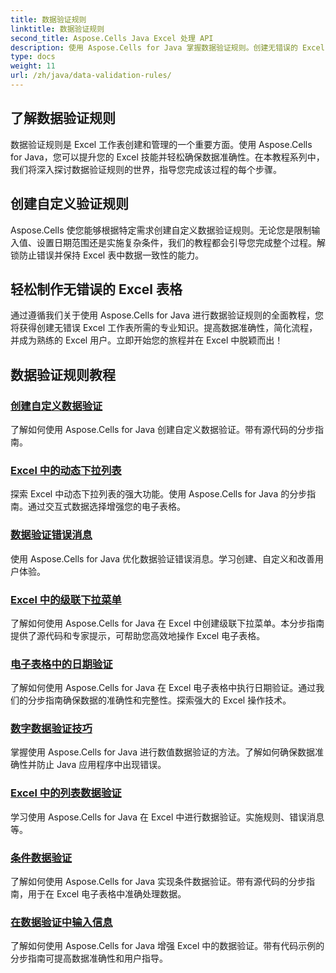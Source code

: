 ```yaml
---
title: 数据验证规则
linktitle: 数据验证规则
second_title: Aspose.Cells Java Excel 处理 API
description: 使用 Aspose.Cells for Java 掌握数据验证规则。创建无错误的 Excel 工作表。立即探索全面的教程！
type: docs
weight: 11
url: /zh/java/data-validation-rules/
---
```


## 了解数据验证规则
数据验证规则是 Excel 工作表创建和管理的一个重要方面。使用 Aspose.Cells for Java，您可以提升您的 Excel 技能并轻松确保数据准确性。在本教程系列中，我们将深入探讨数据验证规则的世界，指导您完成该过程的每个步骤。

## 创建自定义验证规则
Aspose.Cells 使您能够根据特定需求创建自定义数据验证规则。无论您是限制输入值、设置日期范围还是实施复杂条件，我们的教程都会引导您完成整个过程。解锁防止错误并保持 Excel 表中数据一致性的能力。

## 轻松制作无错误的 Excel 表格
通过遵循我们关于使用 Aspose.Cells for Java 进行数据验证规则的全面教程，您将获得创建无错误 Excel 工作表所需的专业知识。提高数据准确性，简化流程，并成为熟练的 Excel 用户。立即开始您的旅程并在 Excel 中脱颖而出！

## 数据验证规则教程
### [创建自定义数据验证](./creating-custom-data-validation/)
了解如何使用 Aspose.Cells for Java 创建自定义数据验证。带有源代码的分步指南。
### [Excel 中的动态下拉列表](./dynamic-dropdown-lists-in-excel/)
探索 Excel 中动态下拉列表的强大功能。使用 Aspose.Cells for Java 的分步指南。通过交互式数据选择增强您的电子表格。
### [数据验证错误消息](./data-validation-error-messages/)
使用 Aspose.Cells for Java 优化数据验证错误消息。学习创建、自定义和改善用户体验。
### [Excel 中的级联下拉菜单](./cascading-dropdowns-in-excel/)
了解如何使用 Aspose.Cells for Java 在 Excel 中创建级联下拉菜单。本分步指南提供了源代码和专家提示，可帮助您高效地操作 Excel 电子表格。
### [电子表格中的日期验证](./date-validation-in-spreadsheets/)
了解如何使用 Aspose.Cells for Java 在 Excel 电子表格中执行日期验证。通过我们的分步指南确保数据的准确性和完整性。探索强大的 Excel 操作技术。
### [数字数据验证技巧](./numeric-data-validation-tips/)
掌握使用 Aspose.Cells for Java 进行数值数据验证的方法。了解如何确保数据准确性并防止 Java 应用程序中出现错误。
### [Excel 中的列表数据验证](./list-data-validation-in-excel/)
学习使用 Aspose.Cells for Java 在 Excel 中进行数据验证。实施规则、错误消息等。
### [条件数据验证](./conditional-data-validation/)
了解如何使用 Aspose.Cells for Java 实现条件数据验证。带有源代码的分步指南，用于在 Excel 电子表格中准确处理数据。
### [在数据验证中输入信息](./input-message-in-data-validation/)
了解如何使用 Aspose.Cells for Java 增强 Excel 中的数据验证。带有代码示例的分步指南可提高数据准确性和用户指导。